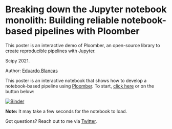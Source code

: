 # Breaking down the Jupyter notebook monolith: Building reliable notebook-based pipelines with Ploomber

This poster is an interactive demo of Ploomber, an open-source library to create reproducible pipelines with Jupyter.

Scipy 2021.

Author: [Eduardo Blancas](https://twitter.com/edublancas)


This poster is an interactive notebook that shows how to develop a notebook-based pipeline using [Ploomber](https://github.com/ploomber/ploomber). To start, [click here](https://mybinder.org/v2/gh/edublancas/scipy-2021/main?urlpath=lab/tree/index.ipynb) or on the button below:


[![Binder](https://mybinder.org/badge_logo.svg)](https://mybinder.org/v2/gh/edublancas/scipy-2021/main?urlpath=lab/tree/index.ipynb)

**Note:** It may take a few seconds for the notebook to load.

Got questions? Reach out to me via [Twitter](https://twitter.com/edublancas).
